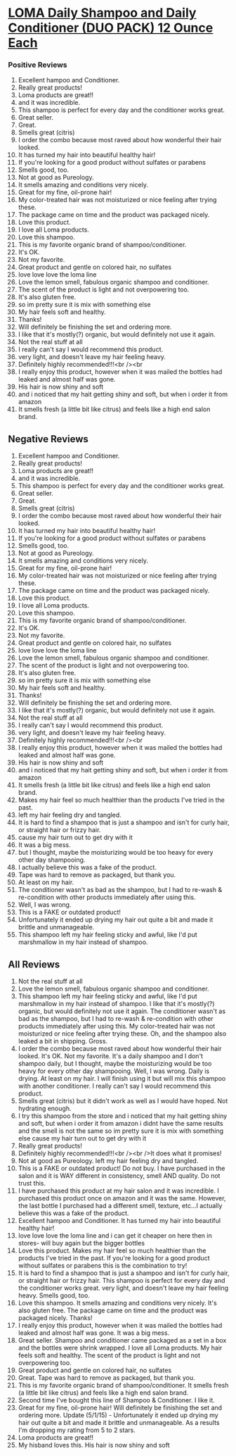 # [LOMA Daily Shampoo and Daily Conditioner (DUO PACK) 12 Ounce Each](https://products.checkmycream.com/products/LOMA-Daily-Shampoo-and-Daily-Conditioner-(DUO-PACK)-12-Ounce-Each.html)

### Positive Reviews

<ol>
      <li>Excellent hampoo and Conditioner.</li>
      <li>Really great products!</li>
      <li>Loma products are great!!</li>
      <li>and it was incredible.</li>
      <li>This shampoo is perfect for every day and the conditioner works great.  </li>
      <li>Great seller.  </li>
      <li>Great.  </li>
      <li>Smells great (citris)</li>
      <li>I order the combo because most raved about how wonderful their hair looked.</li>
      <li>It has turned my hair into beautiful healthy hair!</li>
      <li>If you&#x27;re looking for a good product without sulfates or parabens</li>
      <li>Smells good, too.</li>
      <li>Not at good as Pureology.</li>
      <li>It smells amazing and conditions very nicely.</li>
      <li>Great for my fine, oil-prone hair!</li>
      <li>My color-treated hair was not moisturized or nice feeling after trying these.</li>
      <li>The package came on time and the product was packaged nicely.</li>
      <li>Love this product.</li>
      <li>I love all Loma products.  </li>
      <li>Love this shampoo.</li>
      <li>This is my favorite organic brand of shampoo/conditioner.</li>
      <li>It&#x27;s OK.</li>
      <li>Not my favorite.</li>
      <li>Great product and gentle on colored hair, no sulfates</li>
      <li>love love love the loma line</li>
      <li>Love the lemon smell, fabulous organic shampoo and conditioner.</li>
      <li>The scent of the product is light and not overpowering too.</li>
      <li>It&#x27;s also gluten free.</li>
      <li>so im pretty sure it is mix with something else</li>
      <li>My hair feels soft and healthy.  </li>
      <li>Thanks!</li>
      <li>Will definitely be finishing the set and ordering more.  </li>
      <li>I like that it&#x27;s mostly(?) organic, but would definitely not use it again.</li>
      <li>Not the real stuff at all</li>
      <li>I really can&#x27;t say I would recommend this product.</li>
      <li>very light, and doesn&#x27;t leave my hair feeling heavy.  </li>
      <li>Definitely highly recommended!!!&lt;br /&gt;&lt;br</li>
      <li>I really enjoy this product, however when it was mailed the bottles had leaked and almost half was gone.</li>
      <li>His hair is now shiny and soft</li>
      <li>and i noticed that my hait getting shiny and soft, but  when i order it from  amazon</li>
      <li>It smells fresh (a little bit like citrus) and feels like a high end salon brand.</li>
</ol>


<h2>Negative Reviews</h2>
<ol>
<li> Excellent hampoo and Conditioner.</li>
<li> Really great products!</li>
<li> Loma products are great!!</li>
<li> and it was incredible.</li>
<li> This shampoo is perfect for every day and the conditioner works great.  </li>
<li> Great seller.  </li>
<li> Great.  </li>
<li> Smells great (citris)</li>
<li> I order the combo because most raved about how wonderful their hair looked.</li>
<li> It has turned my hair into beautiful healthy hair!</li>
<li> If you&#x27;re looking for a good product without sulfates or parabens</li>
<li> Smells good, too.</li>
<li> Not at good as Pureology.</li>
<li> It smells amazing and conditions very nicely.</li>
<li> Great for my fine, oil-prone hair!</li>
<li> My color-treated hair was not moisturized or nice feeling after trying these.</li>
<li> The package came on time and the product was packaged nicely.</li>
<li> Love this product.</li>
<li> I love all Loma products.  </li>
<li> Love this shampoo.</li>
<li> This is my favorite organic brand of shampoo/conditioner.</li>
<li> It&#x27;s OK.</li>
<li> Not my favorite.</li>
<li> Great product and gentle on colored hair, no sulfates</li>
<li> love love love the loma line</li>
<li> Love the lemon smell, fabulous organic shampoo and conditioner.</li>
<li> The scent of the product is light and not overpowering too.</li>
<li> It&#x27;s also gluten free.</li>
<li> so im pretty sure it is mix with something else</li>
<li> My hair feels soft and healthy.  </li>
<li> Thanks!</li>
<li> Will definitely be finishing the set and ordering more.  </li>
<li> I like that it&#x27;s mostly(?) organic, but would definitely not use it again.</li>
<li> Not the real stuff at all</li>
<li> I really can&#x27;t say I would recommend this product.</li>
<li> very light, and doesn&#x27;t leave my hair feeling heavy.  </li>
<li> Definitely highly recommended!!!&lt;br /&gt;&lt;br</li>
<li> I really enjoy this product, however when it was mailed the bottles had leaked and almost half was gone.</li>
<li> His hair is now shiny and soft</li>
<li> and i noticed that my hait getting shiny and soft, but  when i order it from  amazon</li>
<li> It smells fresh (a little bit like citrus) and feels like a high end salon brand.</li>
<li> Makes my hair feel so much healthier than the products I&#x27;ve tried in the past.</li>
<li> left my hair feeling dry and tangled.</li>
<li> It is hard to find a shampoo that is just a shampoo and isn&#x27;t for curly hair, or straight hair or frizzy hair.  </li>
<li> cause my hair turn out to get dry with it</li>
<li> It was a big mess.</li>
<li> but I thought, maybe the moisturizing would be too heavy for every other day shampooing.  </li>
<li> I actually believe this was a fake of the product.</li>
<li> Tape was hard to remove as packaged, but thank you.</li>
<li> At least on my hair.  </li>
<li> The conditioner wasn&#x27;t as bad as the shampoo, but I had to re-wash &amp; re-condition with other products immediately after using this.</li>
<li> Well, I was wrong.  </li>
<li> This is a FAKE or outdated product!  </li>
<li> Unfortunately it ended up drying my hair out quite a bit and made it brittle and unmanageable.</li>
<li> This shampoo left my hair feeling sticky and awful, like I&#x27;d put marshmallow in my hair instead of shampoo.</li>
</ol>

<h2>All Reviews</h2>

<ol>
    <li> Not the real stuff at all</li>
    <li> Love the lemon smell, fabulous organic shampoo and conditioner.</li>
    <li> This shampoo left my hair feeling sticky and awful, like I&#x27;d put marshmallow in my hair instead of shampoo. I like that it&#x27;s mostly(?) organic, but would definitely not use it again. The conditioner wasn&#x27;t as bad as the shampoo, but I had to re-wash &amp; re-condition with other products immediately after using this. My color-treated hair was not moisturized or nice feeling after trying these. Oh, and the shampoo also leaked a bit in shipping. Gross.</li>
    <li> I order the combo because most raved about how wonderful their hair looked. It&#x27;s OK. Not my favorite. It&#x27;s a daily shampoo and I don&#x27;t shampoo daily, but I thought, maybe the moisturizing would be too heavy for every other day shampooing.  Well, I was wrong.  Daily is drying.  At least on my hair.  I will finish using it but will mix this shampoo with another conditioner. I really can&#x27;t say I would recommend this product.</li>
    <li> Smells great (citris) but it didn&#x27;t work as well as I would have hoped. Not hydrating enough.</li>
    <li> I try this shampoo from the store and i noticed that my hait getting shiny and soft, but  when i order it from  amazon i didnt  have the same results and the smell is not the same so im pretty sure it is mix with something else cause my hair turn out to get dry with it</li>
    <li> Really great products!</li>
    <li> Definitely highly recommended!!!&lt;br /&gt;&lt;br /&gt;It does what it promises!</li>
    <li> Not at good as Pureology. left my hair feeling dry and tangled.</li>
    <li> This is a FAKE or outdated product!  Do not buy. I have purchased in the salon and it is WAY different in consistency, smell AND quality. Do not trust this.</li>
    <li> I have purchased this product at my hair salon and it was incredible. I purchased this product once on amazon and it was the same. However, the last bottle I purchased had a different smell, texture, etc...I actually believe this was a fake of the product.</li>
    <li> Excellent hampoo and Conditioner. It has turned my hair into beautiful healthy hair!</li>
    <li> love love love the loma line and i can get it cheaper on here then in stores- will buy again but the bigger bottles</li>
    <li> Love this product. Makes my hair feel so much healthier than the products I&#x27;ve tried in the past. If you&#x27;re looking for a good product without sulfates or parabens this is the combination to try!</li>
    <li> It is hard to find a shampoo that is just a shampoo and isn&#x27;t for curly hair, or straight hair or frizzy hair.  This shampoo is perfect for every day and the conditioner works great.  very light, and doesn&#x27;t leave my hair feeling heavy.  Smells good, too.</li>
    <li> Love this shampoo. It smells amazing and conditions very nicely. It&#x27;s also gluten free. The package came on time and the product was packaged nicely. Thanks!</li>
    <li> I really enjoy this product, however when it was mailed the bottles had leaked and almost half was gone. It was a big mess.</li>
    <li> Great seller.  Shampoo and conditioner came packaged as a set in a box and the bottles were shrink wrapped.  I love all Loma products.  My hair feels soft and healthy.  The scent of the product is light and not overpowering too.</li>
    <li> Great product and gentle on colored hair, no sulfates</li>
    <li> Great.  Tape was hard to remove as packaged, but thank you.</li>
    <li> This is my favorite organic brand of shampoo/conditioner. It smells fresh (a little bit like citrus) and feels like a high end salon brand.</li>
    <li> Second time I&#x27;ve bought this line of Shampoo &amp; Conditioner. I like it.</li>
    <li> Great for my fine, oil-prone hair! Will definitely be finishing the set and ordering more.  Update (5/1/15) - Unfortunately it ended up drying my hair out quite a bit and made it brittle and unmanageable. As a results I&#x27;m dropping my rating from 5 to 2 stars.</li>
    <li> Loma products are great!!</li>
    <li> My hisband loves this. His hair is now shiny and soft</li>
</ol>




